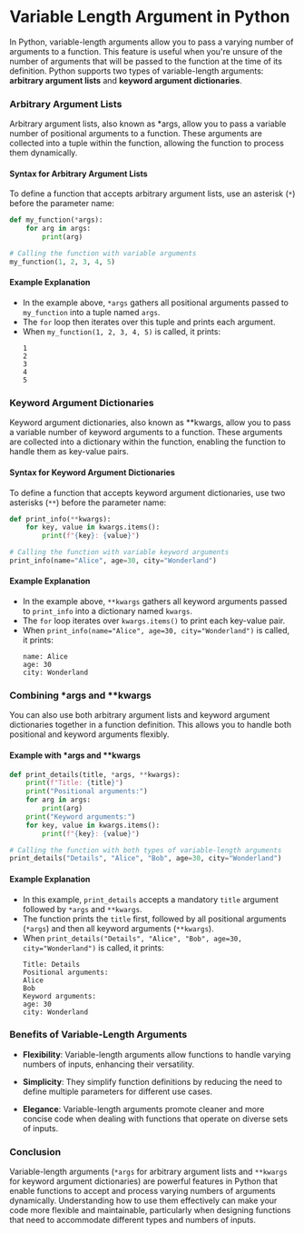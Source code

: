 # Variable Length Argument in Python

In Python, variable-length arguments allow you to pass a varying number of arguments to a function. This feature is useful when you're unsure of the number of arguments that will be passed to the function at the time of its definition. Python supports two types of variable-length arguments: **arbitrary argument lists** and **keyword argument dictionaries**.

### Arbitrary Argument Lists

Arbitrary argument lists, also known as *args, allow you to pass a variable number of positional arguments to a function. These arguments are collected into a tuple within the function, allowing the function to process them dynamically.

#### Syntax for Arbitrary Argument Lists

To define a function that accepts arbitrary argument lists, use an asterisk (`*`) before the parameter name:

```python
def my_function(*args):
    for arg in args:
        print(arg)

# Calling the function with variable arguments
my_function(1, 2, 3, 4, 5)
```

#### Example Explanation

- In the example above, `*args` gathers all positional arguments passed to `my_function` into a tuple named `args`.
- The `for` loop then iterates over this tuple and prints each argument.
- When `my_function(1, 2, 3, 4, 5)` is called, it prints:
  ```
  1
  2
  3
  4
  5
  ```

### Keyword Argument Dictionaries

Keyword argument dictionaries, also known as **kwargs, allow you to pass a variable number of keyword arguments to a function. These arguments are collected into a dictionary within the function, enabling the function to handle them as key-value pairs.

#### Syntax for Keyword Argument Dictionaries

To define a function that accepts keyword argument dictionaries, use two asterisks (`**`) before the parameter name:

```python
def print_info(**kwargs):
    for key, value in kwargs.items():
        print(f"{key}: {value}")

# Calling the function with variable keyword arguments
print_info(name="Alice", age=30, city="Wonderland")
```

#### Example Explanation

- In the example above, `**kwargs` gathers all keyword arguments passed to `print_info` into a dictionary named `kwargs`.
- The `for` loop iterates over `kwargs.items()` to print each key-value pair.
- When `print_info(name="Alice", age=30, city="Wonderland")` is called, it prints:
  ```
  name: Alice
  age: 30
  city: Wonderland
  ```

### Combining *args and **kwargs

You can also use both arbitrary argument lists and keyword argument dictionaries together in a function definition. This allows you to handle both positional and keyword arguments flexibly.

#### Example with *args and **kwargs

```python
def print_details(title, *args, **kwargs):
    print(f"Title: {title}")
    print("Positional arguments:")
    for arg in args:
        print(arg)
    print("Keyword arguments:")
    for key, value in kwargs.items():
        print(f"{key}: {value}")

# Calling the function with both types of variable-length arguments
print_details("Details", "Alice", "Bob", age=30, city="Wonderland")
```

#### Example Explanation

- In this example, `print_details` accepts a mandatory `title` argument followed by `*args` and `**kwargs`.
- The function prints the `title` first, followed by all positional arguments (`*args`) and then all keyword arguments (`**kwargs`).
- When `print_details("Details", "Alice", "Bob", age=30, city="Wonderland")` is called, it prints:
  ```
  Title: Details
  Positional arguments:
  Alice
  Bob
  Keyword arguments:
  age: 30
  city: Wonderland
  ```

### Benefits of Variable-Length Arguments

- **Flexibility**: Variable-length arguments allow functions to handle varying numbers of inputs, enhancing their versatility.
  
- **Simplicity**: They simplify function definitions by reducing the need to define multiple parameters for different use cases.

- **Elegance**: Variable-length arguments promote cleaner and more concise code when dealing with functions that operate on diverse sets of inputs.

### Conclusion

Variable-length arguments (`*args` for arbitrary argument lists and `**kwargs` for keyword argument dictionaries) are powerful features in Python that enable functions to accept and process varying numbers of arguments dynamically. Understanding how to use them effectively can make your code more flexible and maintainable, particularly when designing functions that need to accommodate different types and numbers of inputs.